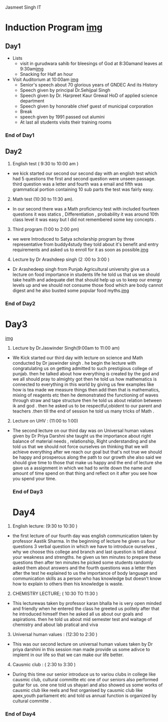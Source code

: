 Jasmeet Singh IT 
# Induction Program [img](https://photos.app.goo.gl/WStUtskhR9jKans99)

## Day1
- Lists
   * visit in gurudwara sahib for bleesings of God at 8:30amand leaves at 9:30am[img](https://photos.app.goo.gl/UkDSSrXGjNqJdWAT8)
   * Snacking for Half an hour
- Visit Auditorium at 10:00am [img](https://photos.app.goo.gl/Fvrp82Fu9a5svifj8)
   * Senior's speech about 70 glorious years of GNDEC And its History 
   * Speech given by principal Dr.Sehijpal Singh
   * Speech given by Dr. Harpreet Kaur Grewal HoD of applied science department
  * Speech given by honorable chief guest of municipal corporation
   * Break 
   * speech given by 1991 passed out alumini
   * At last all students visits their training rooms
### End of Day1

## Day2

1. English test ( 9:30 to 10:00 am )
  * we kick started our second our second day with an english test which had 5 questions the first and second question were unseen passage. third question was a letter and fourth was a email and fifth was grammatical portion containing 10 sub parts the test was fairly easy.
2. Math test (10:30 to 11:30 am).
 * In our second there was a Math proficiency test with included fourteen questions it was statics , Differentiation , probability it was around 10th class level it was easy but I did not remembered some key concepts .
3.  Third program (1:00 to 2:00 pm) 
 * we were Introduced to Satya scholarship program by three representative from buddy4study they told about it's benefit and entry requirements and asked us to enroll for it as soon as possible.[img](https://photos.app.goo.gl/CfHP1NStagJEMb4D6)
4.  Lecture by Dr Arashdeep singh (2 :00 to 3:00 )
 * Dr Arashedeep singh from Punjab Agricultural university give us a lecture on food importance in students life he told us that us we should take health and adequate diet that should help up us to keep our energy levels up and we should not consume those food which are body cannot digest and he also busted some popular food myths.[img](https://photos.app.goo.gl/GBMbiPET2d146MCF8)
### End of Day2

# Day3
[img](https://photos.app.goo.gl/5jV6bD2x7KjrfKfW7)
1.  Lecture by Dr.Jaswinder Singh(9:00am to 11:00 am)
  * We Kick started our third day with lecture on science and Math conducted by Dr jaswinder singh . he begin the lecture with congratulating us on getting admitted to such prestigious college of punjab. then he talked about how everything is created by the god and we all should pray to almighty got then he told us how mathematics is connected to everything in this world by giving us few examples like how is tea made we measure things then add then that is mathematics, mixing of reagents etc then he demonstrated the functioning of waves through straw and tape structure then he told us about relation between ik and god . then he asked us to be respectful,obident to our parent and teachers .then till the end of session he told us many tricks of Math .
2.   Lecture on UHV : (11:00 to 1:00)
 * The second lecture on our third day was on Universal human values given by Dr Priya Darshni she taught us the importance about right balance of material needs , relationship, Right understanding and she told us that we should not force ourselves on thinking that we will achieve everything after we reach our goal but that's not true we should be happy and prosperous along the path to our growth she also said we should give time to those that make us happy and the end of lecture she gave us a assignment in which we had to write down the name and amount of time spend on that thing and reflect on it after you see how you spend your time.
   ### End of Day3

   # Day4
1. English lecture: (9:30 to 10:30 )
 * the first lecture of our fourth day was english communication taken by professor Aastik Sharma. In the beginning of lecture he given us four questions 3 verbal question in which we have to introduce ourselves , why we choose this college and branch and last question is tell about your weakness and strengths. he given us ten minutes to prepare these questions then after ten minutes he picked some students randomly asked them about answers and the fourth questions was a letter then after the test he explained to us the importance of body language and communication skills as a person who has knowledge but doesn't know how to explain to others then his knowledge is waste.
2. CHEMISTRY LECTURE; ( 10:30 TO 11:30 )
 * This lecturewas taken by professor karan bhalla he is very open minded and friendly when he entered the class he greeted us politely after that he introduced himself then he asked all us about our goals and aspirations. then he told us about mid semester test and waitage of chemistry and about lab pratical and viva
3. Universal human values : (12:30 to 2:30 )
 * This was our second lecture on universal human values taken by Dr priya darshini in this session man made provide us some adivce to implemt in our life so that we can make our life better.
4. Causmic club : ( 2:30 to 3:30 )
 * During this time our senior introduce us to variou clubs in college like causmic club, cultural committe etc one of our seniors also performed guitar for us. one one told us shayari and also showed us some works of causmic club like reels and fest organised by causmic club like apex,youth parliament etc and told us annual function is organized by cultural committe .
### End of Day4

